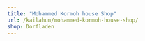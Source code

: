 ```yaml
---
title: "Mohammed Kormoh house Shop"
url: /kailahun/mohammed-kormoh-house-shop/
shop: Dorfladen
---
```

